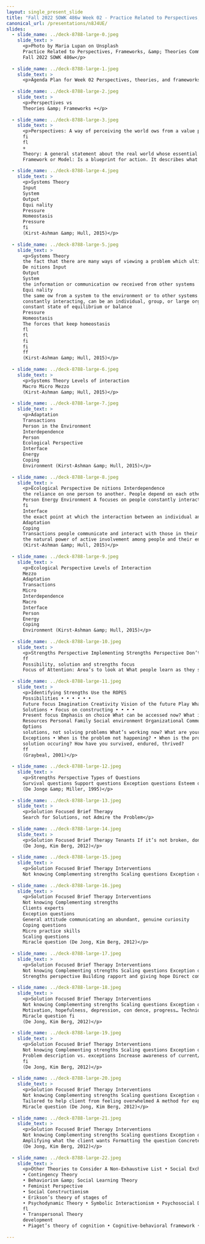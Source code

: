 ```yaml
---
layout: single_present_slide
title: "Fall 2022 SOWK 486w Week 02 - Practice Related to Perspectives, Frameworks, & Theories"
canonical_url: /presentations/n8J4UE/
slides:
  - slide_name: ../deck-8788-large-0.jpeg
    slide_text: >
      <p>Photo by Maria Lupan on Unsplash
      Practice Related to Perspectives, Frameworks, &amp; Theories Commonly Used in Social Work Jacob Campbell, LICSW at Heritage University
      Fall 2022 SOWK 486w</p>
      
  - slide_name: ../deck-8788-large-1.jpeg
    slide_text: >
      <p>Agenda Plan for Week 02 Perspectives, theories, and frameworks Systems theory Ecological perspective Strengths perspective Solution-focused brief therapy</p>
      
  - slide_name: ../deck-8788-large-2.jpeg
    slide_text: >
      <p>Perspectives vs
      Theories &amp; Frameworks +</p>
      
  - slide_name: ../deck-8788-large-3.jpeg
    slide_text: >
      <p>Perspectives: A way of perceiving the world ows from a value position
      fi
      fl
      +
      Theory: A general statement about the real world whose essential truth can be supported by evidence obtained through the scienti c method
      Framework or Model: Is a blueprint for action. It describes what happens in practice in a general way.</p>
      
  - slide_name: ../deck-8788-large-4.jpeg
    slide_text: >
      <p>Systems Theory
      Input
      System
      Output
      Equi nality
      Pressure
      Homeostasis
      Pressure
      fi
      (Kirst-Ashman &amp; Hull, 2015)</p>
      
  - slide_name: ../deck-8788-large-5.jpeg
    slide_text: >
      <p>Systems Theory
      the fact that there are many ways of viewing a problem which ultimately will give you di erent solutions or means to solve it
      De nitions Input
      Output
      System
      the information or communication ow received from other systems
      Equi nality
      the same ow from a system to the environment or to other systems
      constantly interacting, can be an individual, group, or large organization
      constant state of equilibrium or balance
      Pressure
      Homeostasis
      The forces that keep homeostasis
      fl
      fl
      fi
      fi
      ff
      (Kirst-Ashman &amp; Hull, 2015)</p>
      
  - slide_name: ../deck-8788-large-6.jpeg
    slide_text: >
      <p>Systems Theory Levels of interaction
      Macro Micro Mezzo
      (Kirst-Ashman &amp; Hull, 2015)</p>
      
  - slide_name: ../deck-8788-large-7.jpeg
    slide_text: >
      <p>Adaptation
      Transactions
      Person in the Environment
      Interdependence
      Person
      Ecological Perspective
      Interface
      Energy
      Coping
      Environment (Kirst-Ashman &amp; Hull, 2015)</p>
      
  - slide_name: ../deck-8788-large-8.jpeg
    slide_text: >
      <p>Ecological Perspective De nitions Interdependence
      the reliance on one person to another. People depend on each others input, energy, services, and consistency
      Person Energy Environment A focuses on people constantly interacting with various systems around them. So the social workers focused improving the interactions between the person and systems.
      fi
      Interface
      the exact point at which the interaction between an individual and the environment
      Adaptation
      Coping
      Transactions people communicate and interact with those in their environments [can be positive or negative]
      the natural power of active involvement among people and their environments takes place [input or output] the capacity to adjust to surrounding environmental conditions. This implies change because a person must adapt to change in order to continue functioning in their environment. Social workers help individuals during this process to direct their energies so that they are able to adapt a form of human adaptation and implies a struggle to overcome problems. Refers to the way we deal with the problems we experience.
      (Kirst-Ashman &amp; Hull, 2015)</p>
      
  - slide_name: ../deck-8788-large-9.jpeg
    slide_text: >
      <p>Ecological Perspective Levels of Interaction
      Mezzo
      Adaptation
      Transactions
      Micro
      Interdependence
      Macro
      Interface
      Person
      Energy
      Coping
      Environment (Kirst-Ashman &amp; Hull, 2015)</p>
      
  - slide_name: ../deck-8788-large-10.jpeg
    slide_text: >
      <p>Strengths Perspective Implementing Strengths Perspective Don’t take no for an answer Help correct the e ects of being labeled Take advantage of the considerable resources of culture and ethnicity Normalize
      ff
      Possibility, solution and strengths focus
      Focus of Attention: Area’s to look at What people learn as they struggle Personal qualities and virtues Talents that people have Cultural and family rituals, beliefs, stories, and lore Dreams and hopes The community Spirituality / Faith</p>
      
  - slide_name: ../deck-8788-large-11.jpeg
    slide_text: >
      <p>Identifying Strengths Use the ROPES
      Possibilities • • • • • •
      Future focus Imagination Creativity Vision of the future Play What have you thought of trying but haven’t tried yet?
      Solutions • Focus on constructing • • • •
      Present focus Emphasis on choice What can be accessed now? What is available and hasn’t been tried or utilized?
      Resources Personal Family Social environment Organizational Community
      Options
      solutions, not solving problems What’s working now? What are your successes? What are you doing that you would like to continue doing? What if a miracle happened? What can you do now to create a piece of the miracle?
      Exceptions • When is the problem not happening? • When is the problem di erent? • When is part of the hypothetical future •
      solution occuring? How have you survived, endured, thrived?
      ff
      (Graybeal, 2001)</p>
      
  - slide_name: ../deck-8788-large-12.jpeg
    slide_text: >
      <p>Strengths Perspective Types of Questions
      Survival questions Support questions Exception questions Esteem questions
      (De Jonge &amp; Miller, 1995)</p>
      
  - slide_name: ../deck-8788-large-13.jpeg
    slide_text: >
      <p>Solution Focused Brief Therapy
      Search for Solutions, not Admire the Problem</p>
      
  - slide_name: ../deck-8788-large-14.jpeg
    slide_text: >
      <p>Solution Focused Brief Therapy Tenants If it’s not broken, don’t x it Look for exceptions Asking questions rather than telling clients what to do Future is negotiated and created Complements Gentle nudging to do more of what is working Change is constant and inevitable The solution is not always directly related to the problem fi
      (De Jong, Kim Berg, 2012)</p>
      
  - slide_name: ../deck-8788-large-15.jpeg
    slide_text: >
      <p>Solution Focused Brief Therapy Interventions
      Not knowing Complementing strengths Scaling questions Exception questions Coping questions Miracle question (De Jong, Kim Berg, 2012)</p>
      
  - slide_name: ../deck-8788-large-16.jpeg
    slide_text: >
      <p>Solution Focused Brief Therapy Interventions
      Not knowing Complementing strengths
      Clients experts
      Exception questions
      General attitude communicating an abundant, genuine curiosity
      Coping questions
      Micro practice skills
      Scaling questions
      Miracle question (De Jong, Kim Berg, 2012)</p>
      
  - slide_name: ../deck-8788-large-17.jpeg
    slide_text: >
      <p>Solution Focused Brief Therapy Interventions
      Not knowing Complementing strengths Scaling questions Exception questions Coping questions Miracle question
      Strengths perspective Building rapport and giving hope Direct complements: positive evaluation or reaction Indirect complements: a question implying something positive (De Jong, Kim Berg, 2012)</p>
      
  - slide_name: ../deck-8788-large-18.jpeg
    slide_text: >
      <p>Solution Focused Brief Therapy Interventions
      Not knowing Complementing strengths Scaling questions Exception questions Coping questions
      Motivation, hopefulness, depression, con dence, progress… Techniques for follow-up
      Miracle question fi
      (De Jong, Kim Berg, 2012)</p>
      
  - slide_name: ../deck-8788-large-19.jpeg
    slide_text: >
      <p>Solution Focused Brief Therapy Interventions
      Not knowing Complementing strengths Scaling questions Exception questions Coping questions Miracle question
      Problem description vs. exceptions Increase awareness of current/ past successes Turning past solutions into present solutions Finding out speci cs
      fi
      (De Jong, Kim Berg, 2012)</p>
      
  - slide_name: ../deck-8788-large-20.jpeg
    slide_text: >
      <p>Solution Focused Brief Therapy Interventions
      Not knowing Complementing strengths Scaling questions Exception questions Coping questions
      Tailored to help client from feeling overwhelmed A method for exploring exceptions
      Miracle question (De Jong, Kim Berg, 2012)</p>
      
  - slide_name: ../deck-8788-large-21.jpeg
    slide_text: >
      <p>Solution Focused Brief Therapy Interventions
      Not knowing Complementing strengths Scaling questions Exception questions Coping questions Miracle question
      Amplifying what the client wants Formatting the question Concrete, behavioral, measurable terms Realistic terms
      (De Jong, Kim Berg, 2012)</p>
      
  - slide_name: ../deck-8788-large-22.jpeg
    slide_text: >
      <p>Other Theories to Consider A Non-Exhaustive List • Social Exchange Theory
      • Contingency Theory
      • Behaviorism &amp; Social Learning Theory
      • Feminist Perspective
      • Social Constructionism
      • Erikson’s theory of stages of
      • Psychodynamic Theory • Symbolic Interactionism • Psychosocial Developmental Theory • Con ict Theory
      fl
      • Transpersonal Theory
      development
      • Piaget’s theory of cognition • Cognitive-behavioral framework • Task-centered framework • Narrative model</p>
      
---
```

